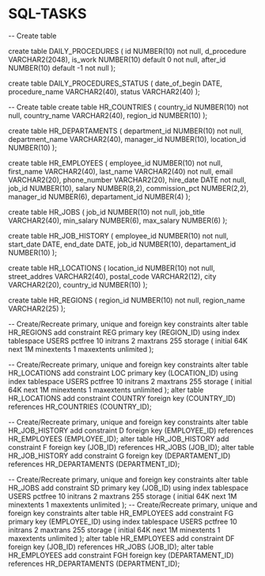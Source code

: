 # SQL-TASKS
-- Create table

create table DAILY_PROCEDURES
(
  id          NUMBER(10) not null,
  d_procedure VARCHAR2(2048),
  is_work     NUMBER(10) default 0 not null,
  after_id    NUMBER(10) default -1 not null
);

create table DAILY_PROCEDURES_STATUS
(
  date_of_begin  DATE,
  procedure_name VARCHAR2(40),
  status         VARCHAR2(40)
);



-- Create table
create table HR_COUNTRIES
(
  country_id   NUMBER(10) not null,
  country_name VARCHAR2(40),
  region_id    NUMBER(10)
);

create table HR_DEPARTAMENTS
(
  department_id   NUMBER(10) not null,
  department_name VARCHAR2(40),
  manager_id      NUMBER(10),
  location_id     NUMBER(10)
);

create table HR_EMPLOYEES
(
  employee_id    NUMBER(10) not null,
  first_name     VARCHAR2(40),
  last_name      VARCHAR2(40) not null,
  email          VARCHAR2(20),
  phone_number   VARCHAR2(20),
  hire_date      DATE not null,
  job_id         NUMBER(10),
  salary         NUMBER(8,2),
  commission_pct NUMBER(2,2),
  manager_id     NUMBER(6),
  departament_id NUMBER(4)
);

create table HR_JOBS
(
  job_id     NUMBER(10) not null,
  job_title  VARCHAR2(40),
  min_salary NUMBER(6),
  max_salary NUMBER(6)
);

create table HR_JOB_HISTORY
(
  employee_id    NUMBER(10) not null,
  start_date     DATE,
  end_date       DATE,
  job_id         NUMBER(10),
  departament_id NUMBER(10)
);

create table HR_LOCATIONS
(
  location_id   NUMBER(10) not null,
  street_addres VARCHAR2(40),
  postal_code   VARCHAR2(12),
  city          VARCHAR2(20),
  country_id    NUMBER(10)
);

create table HR_REGIONS
(
  region_id   NUMBER(10) not null,
  region_name VARCHAR2(25)
);

-- Create/Recreate primary, unique and foreign key constraints 
alter table HR_REGIONS
  add constraint REG primary key (REGION_ID)
  using index 
  tablespace USERS
  pctfree 10
  initrans 2
  maxtrans 255
  storage
  (
    initial 64K
    next 1M
    minextents 1
    maxextents unlimited
  );

-- Create/Recreate primary, unique and foreign key constraints 
alter table HR_LOCATIONS
  add constraint LOC primary key (LOCATION_ID)
  using index 
  tablespace USERS
  pctfree 10
  initrans 2
  maxtrans 255
  storage
  (
    initial 64K
    next 1M
    minextents 1
    maxextents unlimited
  );
alter table HR_LOCATIONS
  add constraint COUNTRY foreign key (COUNTRY_ID)
  references HR_COUNTRIES (COUNTRY_ID);

-- Create/Recreate primary, unique and foreign key constraints 
alter table HR_JOB_HISTORY
  add constraint D foreign key (EMPLOYEE_ID)
  references HR_EMPLOYEES (EMPLOYEE_ID);
alter table HR_JOB_HISTORY
  add constraint F foreign key (JOB_ID)
  references HR_JOBS (JOB_ID);
alter table HR_JOB_HISTORY
  add constraint G foreign key (DEPARTAMENT_ID)
  references HR_DEPARTAMENTS (DEPARTMENT_ID);

-- Create/Recreate primary, unique and foreign key constraints 
alter table HR_JOBS
  add constraint SD primary key (JOB_ID)
  using index 
  tablespace USERS
  pctfree 10
  initrans 2
  maxtrans 255
  storage
  (
    initial 64K
    next 1M
    minextents 1
    maxextents unlimited
  );
-- Create/Recreate primary, unique and foreign key constraints 
alter table HR_EMPLOYEES
  add constraint FG primary key (EMPLOYEE_ID)
  using index 
  tablespace USERS
  pctfree 10
  initrans 2
  maxtrans 255
  storage
  (
    initial 64K
    next 1M
    minextents 1
    maxextents unlimited
  );
alter table HR_EMPLOYEES
  add constraint DF foreign key (JOB_ID)
  references HR_JOBS (JOB_ID);
alter table HR_EMPLOYEES
  add constraint FGH foreign key (DEPARTAMENT_ID)
  references HR_DEPARTAMENTS (DEPARTMENT_ID);
